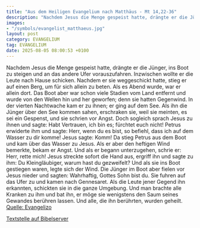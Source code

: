 ```yaml
---
title: "Aus dem Heiligen Evangelium nach Matthäus - Mt 14,22-36"
description: "Nachdem Jesus die Menge gespeist hatte, drängte er die Jünger, ins Boot zu steigen und an das andere Ufer vorauszufahren. Inzwischen wollte er die Leute nach Hause schicken. Nachdem er sie weggeschickt hatte, stieg er auf einen Berg, um für sich allein zu beten. Als es Abend wurd...."
images:
- "/symbols/evangelist_matthaeus.jpg"
layout: post
category: EVANGELIUM
tag: EVANGELIUM
date: 2025-08-05 08:00:53 +0100
---
```

Nachdem Jesus die Menge gespeist hatte, drängte er die Jünger, ins Boot zu steigen und an das andere Ufer vorauszufahren. Inzwischen wollte er die Leute nach Hause schicken.
Nachdem er sie weggeschickt hatte, stieg er auf einen Berg, um für sich allein zu beten. Als es Abend wurde, war er allein dort.<!--more-->
Das Boot aber war schon viele Stadien vom Land entfernt und wurde von den Wellen hin und her geworfen; denn sie hatten Gegenwind.
In der vierten Nachtwache kam er zu ihnen; er ging auf dem See.
Als ihn die Jünger über den See kommen sahen, erschraken sie, weil sie meinten, es sei ein Gespenst, und sie schrien vor Angst.
Doch sogleich sprach Jesus zu ihnen und sagte: Habt Vertrauen, ich bin es; fürchtet euch nicht!
Petrus erwiderte ihm und sagte: Herr, wenn du es bist, so befiehl, dass ich auf dem Wasser zu dir komme!
Jesus sagte: Komm! Da stieg Petrus aus dem Boot und kam über das Wasser zu Jesus.
Als er aber den heftigen Wind bemerkte, bekam er Angst. Und als er begann unterzugehen, schrie er: Herr, rette mich!
Jesus streckte sofort die Hand aus, ergriff ihn und sagte zu ihm: Du Kleingläubiger, warum hast du gezweifelt?
Und als sie ins Boot gestiegen waren, legte sich der Wind.
Die Jünger im Boot aber fielen vor Jesus nieder und sagten: Wahrhaftig, Gottes Sohn bist du.
Sie fuhren auf das Ufer zu und kamen nach Gennesaret.
Als die Leute jener Gegend ihn erkannten, schickten sie in die ganze Umgebung. Und man brachte alle Kranken zu ihm
und bat ihn, er möge sie wenigstens den Saum seines Gewandes berühren lassen. Und alle, die ihn berührten, wurden geheilt.<br>
[Quelle: Evangelizo](https://evangeliumtagfuertag.org/DE/gospel)

[Textstelle auf Bibelserver](https://www.bibleserver.com/EU/Matthäus14,22-36)
